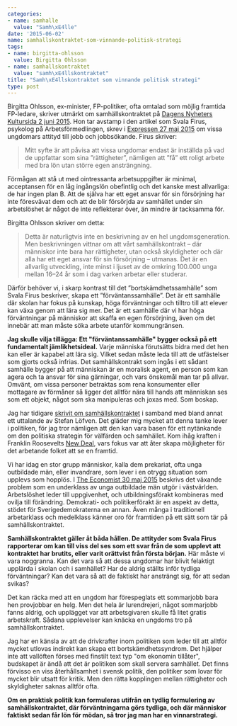 ```yaml
---
categories:
- name: samhalle
  value: "Samh\xE4lle"
date: '2015-06-02'
name: samhallskontraktet-som-vinnande-politisk-strategi
tags:
- name: birgitta-ohlsson
  value: Birgitta Ohlsson
- name: samhallskontraktet
  value: "samh\xE4llskontraktet"
title: "Samh\xE4llskontraktet som vinnande politisk strategi"
type: post
---
```

Birgitta Ohlsson, ex-minister, FP-politiker, ofta omtalad som möjlig framtida FP-ledare, skriver utmärkt om samhällskontraktet på [Dagens Nyheters Kultursida 2 juni 2015](http://www.dn.se/kultur-noje/kulturdebatt/harresande-att-jamfora-svenska-ungdomar-med-de-osynliga-migranterna/). Hon tar avstamp i den artikel som Svala Firus, psykolog på Arbetsförmedlingen, skrev i [Expressen 27 maj 2015](http://www.expressen.se/debatt/unga-arbetslosa--ni-maste-hugga-i/) om vissa ungdomars attityd till jobb och jobbsökande. Firus skriver:

> Mitt syfte är att påvisa att vissa ungdomar endast är inställda på vad de uppfattar som sina ”rättigheter”, nämligen att ”få” ett roligt arbete med bra lön utan större egen ansträngning.

Förmågan att stå ut med ointressanta arbetsuppgifter är minimal, acceptansen för en låg ingångslön obefintlig och det kanske mest allvarliga: de har ingen plan B. Att de själva har ett eget ansvar för sin försörjning har inte föresvävat dem och att de blir försörjda av samhället under sin arbetslöshet är något de inte reflekterar över, än mindre är tacksamma för.

Birgitta Ohlsson skriver om detta:

> Detta är naturligtvis inte en beskrivning av en hel ungdomsgeneration. Men beskrivningen vittnar om att vårt samhällskontrakt – där människor inte bara har rättigheter, utan också skyldigheter och där alla har ett eget ansvar för sin försörjning – utmanas. Det är en allvarlig utveckling, inte minst i ljuset av de omkring 100.000 unga mellan 16–24 år som i dag varken arbetar eller studerar.

Därför behöver vi, i skarp kontrast till det ”bortskämdhets­samhälle” som Svala Firus beskriver, skapa ett ”förväntanssamhälle”. Det är ett samhälle där skolan har fokus på kunskap, höga förväntningar och tilltro till att elever kan växa genom att lära sig mer. Det är ett samhälle där vi har höga förväntningar på människor att skaffa en egen försörjning, även om det innebär att man måste söka arbete utanför kommungränsen.

**Jag skulle vilja tillägga: Ett "förväntanssamhälle" bygger också på ett fundamentalt jämlikhetsideal.** Varje människa förutsätts bidra med det hen kan eller är kapabel att lära sig. Vilket sedan måste leda till att de utfästelser som gjorts också infrias. Det samhällskontrakt som ingås i ett sådant samhälle bygger på att människan är en moralisk agent, en person som kan agera och ta ansvar för sina gärningar, och vars önskemål man tar på allvar. Omvänt, om vissa personer betraktas som rena konsumenter eller mottagare av förmåner så ligger det alltför nära till hands att människan ses som ett objekt, något som ska manipuleras och joxas med. Som boskap.



Jag har tidigare [skrivit om samhällskontraktet](/tag/samhallskontraktet/) i samband med bland annat ett uttalande av Stefan Löfven. Det gläder mig mycket att denna tanke lever i politiken, för jag tror nämligen att den kan vara basen för ett nytänkande om den politiska strategin för välfärden och samhället. Kom ihåg kraften i Franklin Roosevelts [New Deal](http://en.wikipedia.org/wiki/New_Deal), vars fokus var att åter skapa möjligheter för det arbetande folket att se en framtid.

Vi har idag en stor grupp människor, kalla dem prekariat, ofta unga outbildade män, eller invandrare, som lever i en otrygg situation som upplevs som hopplös. I [The Economist 30 maj 2015](http://www.economist.com/printedition/2015-05-30) beskrivs det växande problem som en underklass av unga outbildade män utgör i västvärlden. Arbetslöshet leder till uppgivenhet, och utbildningsförakt kombineras med ovilja till förändring. Demokrati- och politikerförakt är en aspekt av detta, stödet för Sverigedemokraterna en annan. Även många i traditionell arbetarklass och medelklass känner oro för framtiden på ett sätt som tär på samhällskontraktet.

**Samhällskontraktet gäller åt båda hållen. De attityder som Svala Firus rapporterar om kan till viss del ses som ett svar från de som upplevt att kontraktet har brutits, eller varit orättvist från första början.** Här måste vi vara noggranna. Kan det vara så att dessa ungdomar har blivit felaktigt upplärda i skolan och i samhället? Har de aldrig ställts inför tydliga förväntningar? Kan det vara så att de faktiskt har ansträngt sig, för att sedan svikas?

Det kan räcka med att en ungdom har förespeglats ett sommarjobb bara hen provjobbar en helg. Men det hela är lurendrejeri, något sommarjobb fanns aldrig, och upplägget var att arbetsgivaren skulle få litet gratis arbetskraft. Sådana upplevelser kan knäcka en ungdoms tro på samhällskontraktet.

Jag har en känsla av att de drivkrafter inom politiken som leder till att alltför mycket utlovas indirekt kan skapa ett bortskämdhetssyndrom. Det hjälper inte att vallöften förses med finstilt text typ "om ekonomin tillåter", budskapet är ändå att det är politiken som skall servera samhället. Det finns förvisso en viss återhållsamhet i svensk politik, den politiker som lovar för mycket blir utsatt för kritik. Men den rätta kopplingen mellan rättigheter och skyldigheter saknas alltför ofta.

**Om en praktisk politik kan formuleras utifrån en tydlig formulering av samhällskontraktet, där förväntningarna görs tydliga, och där människor faktiskt sedan får lön för mödan, så tror jag man har en vinnarstrategi.**

